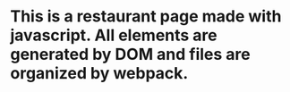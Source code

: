 # This is a restaurant page made with javascript. All elements are generated by DOM and files are organized by webpack. 
